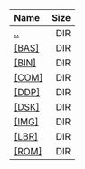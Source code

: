 |Name|Size|
|:---|---:|
|[..](../index.html)|DIR|
|[[BAS]]([BAS]/index.html)|DIR|
|[[BIN]]([BIN]/index.html)|DIR|
|[[COM]]([COM]/index.html)|DIR|
|[[DDP]]([DDP]/index.html)|DIR|
|[[DSK]]([DSK]/index.html)|DIR|
|[[IMG]]([IMG]/index.html)|DIR|
|[[LBR]]([LBR]/index.html)|DIR|
|[[ROM]]([ROM]/index.html)|DIR|
